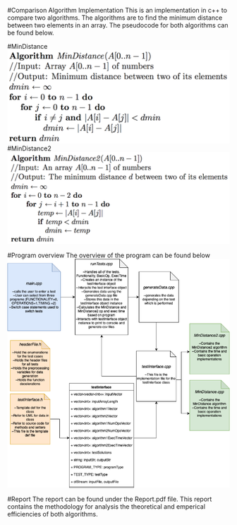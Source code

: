 #Comparison Algorithm Implementation
This is an implementation in c++ to compare two algorithms. 
The algorithms are to find the minimum distance between two elements in an array.
The pseudocode for both algorithms can be found below.

#MinDistance
![alt text](images/MinDistance1.png)
#MinDistance2
![alt text](images/MinDistance2.png)

#Program overview
The overview of the program can be found below
![alt text](images/ProgramOverview.png)

#Report
The report can be found under the Report.pdf file. This report contains the 
methodology for analysis the theoretical and emperical efficiencies of both algorithms.